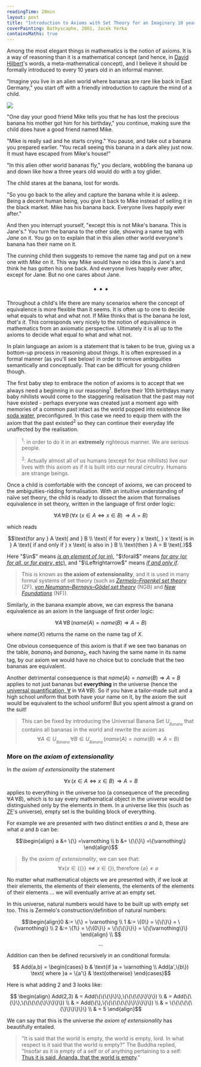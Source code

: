 ```yaml
---
readingTime: 20min
layout: post
title: "Introduction to Axioms with Set Theory for an Imaginary 10 years old"
coverPainting: Bathyscaphe, 2001, Jacek Yerka
containsMaths: true
---
```


Among the most elegant things in mathematics is the notion of axioms. It is a way of reasoning than it is a mathematical concept (and hence, in [David Hilbert](https://en.wikipedia.org/wiki/David_Hilbert)'s words, a meta-mathematical concept), and I believe it should be formally introduced to every 10 years old in an informal manner.

"Imagine you live in an alien world where bananas are rare like back in East Germany," you start off with a friendly introduction to capture the mind of a child.
<!--more-->

<img src="../img/erste_banane.png" style="max-width:300px">

"One day your good friend Mike tells you that he has lost the precious banana his mother got him for his birthday," you continue, making sure the child does have a good friend named Mike.

"Mike is really sad and he starts crying." You pause, and take out a banana you prepared earlier. "You recall seeing this banana in a dark alley just now. It must have escaped from Mike's house!"

"In this alien other world bananas fly," you declare, wobbling the banana up and down like how a three years old would do with a toy glider.

The child stares at the banana, lost for words.

"So you go back to the alley and capture the banana while it is asleep. Being a decent human being, you give it back to Mike instead of selling it in the black market. Mike has his banana back. Everyone lives happily ever after."

And then you interrupt yourself, "except this is not Mike's banana. This is Jane's." You turn the banana to the other side, showing a name tag with *Jane* on it. You go on to explain that in this alien other world everyone's banana has their name on it.

The cunning child then suggests to remove the name tag and put on a new one with *Mike* on it. This way Mike would have no idea this is Jane's and think he has gotten his one back. And everyone lives happily ever after, except for Jane. But no one cares about Jane.

<p style="text-align:center; font-size:1.3em">
&bull; &bull; &bull;
</p>

Throughout a child's life there are many scenarios where the concept of equivalence is more flexible than it seems. It is often up to one to decide what equals to what and what not. If Mike thinks that is the banana he lost, *that's it*. This corresponds very nicely to the notion of equivalence in mathematics from an axiomatic perspective. Ultimately it is all up to the axioms to decide what equal to what and what not.

In plain language an axiom is a statement that is taken to be true, giving us a bottom-up process in reasoning about things. It is often expressed in a formal manner (as you'll see below) in order to remove ambiguities semantically and conceptually. That can be difficult for young children though.

The first baby step to embrace the notion of axioms is to accept that we always need a beginning in our reasoning<sup>1</sup>. Before their 10th birthdays many baby nihilists would come to the staggering realisation that the past may not have existed - perhaps everyone was created just a moment ago with memories of a common past intact as the world popped into existence like [soda water](https://www.youtube.com/watch?v=D97v6XOSLLw&feature=youtu.be&t=2s), preconfigured. In this case we need to equip them with the axiom that the past existed<sup>2</sup> so they can continue their everyday life unaffected by the realisation.

><sup>1</sup>: in order to do it in an **extremely** righteous manner. We are serious people.
>
><sup>2</sup>: Actually almost all of us humans (except for *true* nihilists) live our lives with this axiom as if it is built into our neural circuitry. Humans are strange beings.

Once a child is comfortable with the concept of axioms, we can proceed to the ambiguities-ridding formalisation. With an intuitive understanding of naïve set theory, the child is ready to dissect the axiom that formalises equivalence in set theory, written in the language of first order logic:

$$\forall A \, \forall B \, (\forall x \ (x \in A \Leftrightarrow x \in B) \, \Rightarrow A = B)$$

which reads

$$\text{for any } A \text{ and } B \\ \text{ if for every } x \text{, } x \text{ is in } A \text{ if and only if } x \text{ is also in } B \\ \text{then } A = B \text{.}$$

<div class="row block-of-grey">
Here "$\in$" means <a target="_blank" href ="https://proofwiki.org/wiki/Definition:Element"><i>is an element of</i> (or <i>in</i>)</a>,
"$\forall$" means <a target="_blank" href ="http://en.wikipedia.org/wiki/Universal_quantification"><i>for any</i> (or <i>for all</i>, or <i>for every</i>, etc)</a>, and
"$\Leftrightarrow$" means <a target="_blank" href ="http://mathworld.wolfram.com/Iff.html"><i>if and only if</i></a>.
</div>

> This is known as **the axiom of extensionality**, and it is used in many formal systems of set theory (such as <i><a target="_blank" href ="http://www.math.uchicago.edu/~may/VIGRE/VIGRE2011/REUPapers/Lian.pdf">Zermelo–Fraenkel set theory</a></i> (ZF), <i><a target="_blank" href ="https://proofwiki.org/wiki/Definition:G%C3%B6del-Bernays_Axioms">von Neumann–Bernays–Gödel set theory</a></i> (NGB) and <i><a target="_blank" href ="http://math.boisestate.edu/~holmes/holmes/nf.html">New Foundations</a></i> (NF)).

Similarly, in the banana example above, we can express the banana equivalence as an axiom in the language of first order logic:

$$\forall A \, \forall B \, (name(A) = name(B) \Rightarrow A = B)$$

where $name(X)$ returns the name on the name tag of $X$.

One obvious consequence of this axiom is that if we see two bananas on the table, $banana_1$ and $banana_2$, each having the same name in its name tag, by our axiom we would have no choice but to conclude that the two bananas are equivalent.

Another detrimental consequence is that $name(A) = name(B) \Rightarrow A = B$ applies to not just bananas but **everything** in the universe (hence the <a target="_blank" href ="http://en.wikipedia.org/wiki/Universal_quantification">universal quantification, $\forall$</a> in $\forall A \, \forall B$). So if you have a tailor-made suit and a high school uniform that both have your name on it, by the axiom the suit would be equivalent to the school uniform! But you spent almost a grand on the suit!

> This can be fixed by introducing the Universal Banana Set $U_{_{Banana}}$ that contains all bananas in the world and rewrite the axiom as
> $$\forall A \in U_{_{Banana}} \, \forall B \in U_{_{Banana}} \, (name(A) = name(B) \Rightarrow A = B)$$

<h3 class="_index">More on <i>the axiom of extensionality</i></h3>

In <i>the axiom of extensionality</i> the statement

$$\forall x \, (x \in A \Leftrightarrow x \in B) \, \Rightarrow A = B$$

applies to everything in the universe too (a consequence of the preceding $\forall A \, \forall B$), which is to say every mathematical object in the universe would be distinguished only by the elements in them. In a universe like this (such as <a target="_blank" href ="http://www.math.uchicago.edu/~may/VIGRE/VIGRE2011/REUPapers/Lian.pdf">ZF</a>'s universe), empty set is the building block of everything.

For example we are presented with two distinct entities $a$ and $b$, these are what $a$ and $b$ can be:

$$\begin{align} a &= \{\} =\varnothing \\ b &= \{\{\}\} =\{\varnothing\} \end{align}$$

> By the <i>axiom of extensionality</i>, we can see that:
> $$\forall x (x \in \{\{\}\} \not\Leftrightarrow x \in \{\}), \text{therefore } \{\varnothing\} \not= \varnothing$$


No matter what mathematical objects we are presented with, if we look at their elements, the elements of their elements, the elements of the elements of their elements ... we will eventually arrive at an empty set.

In this universe, natural numbers would have to be built up with empty set too. This is Zermelo's construction/definition of natural numbers:

$$\begin{align}0 &:= \{\} = \varnothing \\ 1 &:= \{0\} = \{\{\}\} = \{\varnothing\} \\ 2 &:= \{1\} = \{\{0\}\} = \{\{\{\}\}\} = \{\{\varnothing\}\}  \end{align} \\ $$
$$...$$

Addition can then be defined recursively in an conditional formula:

$$   Add(a,b) =
\begin{cases}
b  & \text{if }a = \varnothing \\
Add(a',\{b\}) \text{ where }a = \{a'\} & \text{otherwise}
\end{cases}$$

Here is what adding 2 and 3 looks like:

 $$ \begin{align} Add(2,3) & = Add(\{\{\{\}\}\},\{\{\{\{\}\}\}\}) \\ & = Add(\{\{\}\},\{\{\{\{\{\}\}\}\}\}) \\ & = Add(\{\},\{\{\{\{\{\{\}\}\}\}\}\}) \\ & =  \{\{\{\{\{\{\}\}\}\}\}\} \\ & = 5 \end{align}$$


We can say that this is the universe <i> the axiom of extensionality </i> has beautifully entailed.

> "It is said that the world is empty, the world is empty, lord. In what respect is it said that the world is empty?" The Buddha replied, "Insofar as it is empty of a self or of anything pertaining to a self: <a target="_blank" href ="http://en.wikipedia.org/wiki/%C5%9A%C5%ABnyat%C4%81">Thus it is said, Ānanda, that the world is empty</a>."
